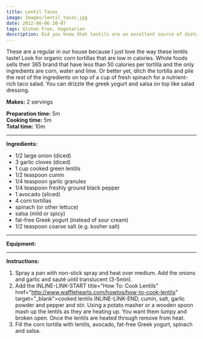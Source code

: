 ```yaml
---
title: Lentil Tacos
image: Images/lentil_tacos.jpg
date: 2012-06-06 20-07
tags: Gluten Free, Vegetarian
description: Did you know that lentils are an excellent source of dietary fiber and protein while staying very low in fat with no saturated fats. This recipe uses green lentils to replace ground meat for some very tasty tacos.
---
```

These are a regular in our house because I just love the way these lentils taste! Look for organic corn tortillas that are low in calories. Whole foods sells their 365 brand that have less than 50 calories per tortilla and the only ingredients are corn, water and lime. Or better yet, ditch the tortilla and pile the rest of the ingredients on top of a cup of fresh spinach for a nutrient-rich taco salad. You can drizzle the greek yogurt and salsa on top like salad dressing. 

**Makes:** 2 servings

**Preparation time:** 5m  
**Cooking time:** 5m  
**Total time:** 10m

---

**Ingredients:**

- 1/2 large onion (diced)
- 3 garlic cloves (diced)
- 1 cup cooked green lentils
- 1/2 teaspoon cumin
- 1/4 teaspoon garlic granules
- 1/4 teaspoon freshly ground black pepper
- 1 avocado (sliced)
- 4 corn tortillas
-  spinach (or other lettuce)
-  salsa (mild or spicy)
-  fat-free Greek yogurt (instead of sour cream)
- 1/2 teaspoon coarse salt (e.g. kosher salt)


---

**Equipment:** 

---

**Instructions:**

1. Spray a pan with non-stick spray and heat over medium. Add the onions and garlic and sauté until translucent (3-5min).
1. Add the INLINE-LINK-START title="How To: Cook Lentils" href="http://www.wafflehearts.com/howtos/how-to-cook-lentils" target="_blank">cooked lentils INLINE-LINK-END, cumin, salt, garlic powder and pepper and stir. Using a potato masher or a wooden spoon mash up the lentils as they are heating up. You want them lumpy and broken open. Once the lentils are heated through remove from heat.
1. Fill the corn tortilla with lentils, avocado, fat-free Greek yogurt, spinach and salsa. 

